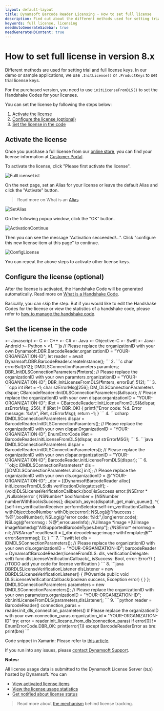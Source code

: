 ```yaml
---
layout: default-layout
title: Dynamsoft Barcode Reader Licensing - How to set full license
description: Find out about the different methods used for setting trial and full license key in DBR v8.x
keywords: full license, licensing
needAutoGenerateSidebar: true
needGenerateH3Content: true
---
```


# How to set full license in version 8.x

Different methods are used for setting trial and full license keys. In our demo or sample applications, we use `.InitLicense()` or `.ProductKeys` to set trial license keys. 

For the purchased version, you need to use `initLicenseFromDLS()` to set the Handshake Codes for your licenses.

You can set the license by following the steps below:

1. [Activate the license](#activate-the-license)
2. [Configure the license (optional)](#configure-the-license-optional) 
3. [Set the license in the code](#set-the-license-in-the-code)

## Activate the license

 Once you purchase a full license from our <a href ="https://www.dynamsoft.com/store/dynamsoft-barcode-reader/" target="_blank">online store</a>, you can find your license information at <a href ="https://www.dynamsoft.com/customer/license/fullLicense" target="_blank">Customer Portal</a>. 

 To activate the license, click "Please first activate the license".

 ![FullLicenseList][1]

 On the next page, set an Alias for your license or leave the default Alias and click the "Activate" button.

 > Read more on What is an <a href ="https://www.dynamsoft.com/license-tracking/docs/about/terms.html#alias" target="_blank">Alias</a>
 
 ![SetAlias][2]
 
 On the following popup window, click the "OK" button.
 
 ![ActivationContinue][3]
 
 Then you can see the message "Activation secceeded!...". Click "configure this new license item at this page" to continue.
 
 ![ConfigLicense][4]

 You can repeat the above steps to activate other license keys.

## Configure the license (optional)

 After the license is activated, the Handshake Code will be generated automatically. Read more on <a href ="https://www.dynamsoft.com/license-tracking/docs/about/terms.html#handshake-code" target="_blank">What is a Handshake Code</a>.
 
 Basically, you can skip the step. But if you would like to edit the Handshake Codes for the license or view the statistics of a handshake code, please refer to <a href ="https://www.dynamsoft.com/license-tracking/docs/common/handshakeCodes.html" target="_blank">how to manage the handshake code</a>.

## Set the license in the code

<div class="sample-code-prefix"></div>
>- Javascript
>- C
>- C++
>- C#
>- Java
>- Objective-C
>- Swift
>- Java-Android
>- Python
>
>1. 
```js
  // Please replace the organizationID with your own
  Dynamsoft.DBR.BarcodeReader.organizationID = "YOUR-ORGANIZATION-ID";
  let reader = await Dynamsoft.DBR.BarcodeReader.createInstance();
```
2. 
```c
  char errorBuf[512];
  DMDLSConnectionParameters paramters;
  DBR_InitDLSConnectionParameters(&paramters);
  // Please replace the organizationID with your own
  paramters.organizationID = "YOUR-ORGANIZATION-ID"; 
  DBR_InitLicenseFromDLS(&paramters, errorBuf, 512);
```
3. 
```cpp
  int iRet = -1;
  char szErrorMsg[256];
  DM_DLSConnectionParameters dlspar;    
  CBarcodeReader::InitDLSConnectionParameters(&dlspar);
  // Please replace the organizationID with your own
  dlspar.organizationID = "YOUR-ORGANIZATION-ID"; 
  iRet = CBarcodeReader::InitLicenseFromDLS(&dlspar, szErrorMsg, 256);
  if (iRet != DBR_OK)
   {
       printf("Error code: %d. Error message: %s\n", iRet, szErrorMsg);
       return -1;
   }
```
4. 
```csharp
  DMDLSConnectionParameters dlspar = BarcodeReader.InitDLSConnectionParamters();           
  // Please replace the organizationID with your own
  dlspar.OrganizationID = "YOUR-ORGANIZATION-ID"; 
  EnumErrorCode iRet = BarcodeReader.InitLicenseFromDLS(dlspar, out strErrorMSG);
```
5. 
```java
  DMDLSConnectionParameters dlspar = BarcodeReader.initDLSConnectionParameters();
  // Please replace the organizationID with your own
  dlspar.organizationID = "YOUR-ORGANIZATION-ID"; 
  BarcodeReader.initLicenseFromDLS(dlspar);
```
6. 
 ```objc
  iDMDLSConnectionParameters* dls = [[iDMDLSConnectionParameters alloc] init];
  // Please replace the organizationID with your own
  dls.organizationID = @"YOUR-ORGANIZATION-ID"; 
  _dbr = [[DynamsoftBarcodeReader alloc] initLicenseFromDLS:dls verificationDelegate:self];
  - (void)DLSLicenseVerificationCallback:(bool)isSuccess error:(NSError * _Nullable)error
  {
    NSNumber* boolNumber = [NSNumber numberWithBool:isSuccess];
    dispatch_async(dispatch_get_main_queue(), ^{
    [self->m_verificationReceiver performSelector:self->m_verificationCallback withObject:boolNumber withObject:error];
        NSLog(@"ifsuccess : %@",boolNumber);
        NSLog(@"error code: %ld:",(long)error.code);
        NSLog(@"errormsg : %@",error.userInfo);
        //UIImage *image =[UIImage imageNamed:@"AllSupportedBarcodeTypes.bmp"];
        //NSError* errormsg = nil;
        //NSArray* readResult = [_dbr decodeImage:image withTemplate:@"" error:&errormsg];
    });
  }
 ```
7. 
```swift
  let dls = iDMDLSConnectionParameters();
  // Please replace the organizationID with your own
  dls.organizationID = "YOUR-ORGANIZATION-ID";
  barcodeReader = DynamsoftBarcodeReader(licenseFromDLS: dls, verificationDelegate: self)
  func dlsLicenseVerificationCallback(_ isSuccess: Bool, error: Error?)
  {
     //TODO add your code for license verification
  }
```
8. 
```java
  DBRDLSLicenseVerificationListener dlsListener = new DBRDLSLicenseVerificationListener() {
     @Override
     public void DLSLicenseVerificationCallback(boolean success, Exception error) {
     }
  };
  DMDLSConnectionParameters parameters = new DMDLSConnectionParameters();
  // Please replace the organizationID with your own
  parameters.organizationID = "YOUR-ORGANIZATION-ID"; 
  dbr.initLicenseFromDLS(parameters,dlsListener);
``` 
9. 
```python
  reader = BarcodeReader()
  connection_paras = reader.init_dls_connection_parameters()
  # Please replace the organizationID with your own
  connection_paras.organization_id = "YOUR-ORGANIZATION-ID"
  try:
    error = reader.init_licesne_from_dls(connection_paras)
    if error[0] != EnumErrorCode.DBR_OK:
        print(error[1])
  except BarcodeReaderError as bre:
    print(bre)
```
 
 Code snippet in Xamarin:
 Please refer to <a href="https://github.com/Dynamsoft/xamarin/tree/master/examples" target="_blank">this article</a>.

 If you run into any issues, please [contact Dynamsoft Support](https://www.dynamsoft.com/Company/Contact.aspx).

**Notes:**

All license usage data is submitted to the Dynamsoft License Server (`DLS`) hosted by Dynamsoft. You can

* <a href="https://www.dynamsoft.com/license-tracking/docs/common/licenseitems.html" target="_blank">View activated license items</a>
* <a href="https://www.dynamsoft.com/license-tracking/docs/common/statistics.html" target="_blank">View the license usage statistics</a>
* <a href="https://www.dynamsoft.com/license-tracking/docs/common/usagealerts.html" target="_blank">Get notified about license status</a> 

> Read more about <a href="https://www.dynamsoft.com/license-tracking/docs/common/mechanism.html" target="_blank">the mechanism</a> behind license tracking.
> 
[1]:assets\set-full-license-2\FullLicenseList.png
[2]:assets\set-full-license-2\SetAlias8.6.png
[3]:assets\set-full-license-2\ActivationContinue.png
[4]:assets\set-full-license-2\ConfigLicense8.6.png


